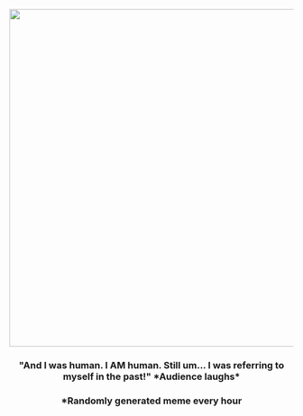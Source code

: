 <p align="center">
        <img src="https://i.redd.it/obedi55stwz81.gif" width="600" height="600">
        </p>
        <h3 align="center">"And I was human. I AM human. Still um... I was referring to myself in the past!" *Audience laughs*</h3>
        <h3 align="center">*Randomly generated meme every hour</h3>
    